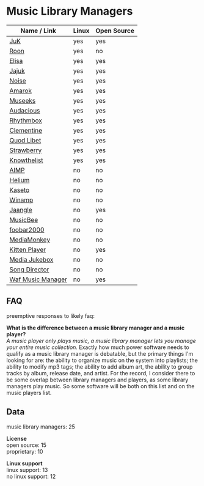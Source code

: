 # Music Library Managers
| Name / Link                                                      | Linux | Open Source |
| ---------------------------------------------------------------- | ----- | ----------- |
| [JuK](https://juk.kde.org/)                                      | yes   | yes         |
| [Roon](https://roonlabs.com/)                                    | yes   | no          |
| [Elisa](https://community.kde.org/Elisa)                         | yes   | yes         |
| [Jajuk](http://www.jajuk.info/)                                  | yes   | yes         |
| [Noise](https://launchpad.net/noise)                             | yes   | yes         |
| [Amarok](https://amarok.kde.org/)                                | yes   | yes         |
| [Museeks](https://museeks.io/)                                   | yes   | yes         |
| [Audacious](https://audacious-media-player.org/)                 | yes   | yes         |
| [Rhythmbox](https://wiki.gnome.org/Apps/Rhythmbox)               | yes   | yes         |
| [Clementine](https://www.clementine-player.org/)                 | yes   | yes         |
| [Quod Libet](https://quodlibet.readthedocs.io/en/latest/)        | yes   | yes         |
| [Strawberry](https://www.strawbs.org/)                           | yes   | yes         |
| [Knowthelist](http://knowthelist.github.io/knowthelist/)         | yes   | yes         |
| [AIMP](http://www.aimp.ru/)                                      | no    | no          |
| [Helium](https://www.imploded.com/helium)                        | no    | no          |
| [Kaseto](https://kaseto.com/)                                    | no    | no          |
| [Winamp](http://www.winamp.com/)                                 | no    | no          |
| [Jaangle](https://www.jaangle.com/)                              | no    | yes         |
| [MusicBee](https://www.getmusicbee.com/)                         | no    | no          |
| [foobar2000](http://www.foobar2000.org/)                         | no    | no          |
| [MediaMonkey](https://www.mediamonkey.com/)                      | no    | no          |
| [Kitten Player](https://sourceforge.net/projects/kitten-player/) | no    | yes         |
| [Media Jukebox](https://jriver.com/mj/)                          | no    | no          |
| [Song Director](http://songdirector.com/)                        | no    | no          |
| [Waf Music Manager](http://jbe2277.github.io/musicmanager/)      | no    | yes         |

## FAQ
preemptive responses to likely faq:

**What is the difference between a music library manager and a music player?**  
*A music player only plays music, a music library manager lets you manage your entire music collection.* Exactly how much power software needs to qualify as a music library manager is debatable, but the primary things I'm looking for are: the ability to organize music on the system into playlists; the ability to modify mp3 tags; the ability to add album art, the ability to group tracks by album, release date, and artist. For the record, I consider there to be some overlap between library managers and players, as some library managers play music. So some software will be both on this list and on the music players list.

## Data
music library managers: 25

**License**  
open source: 15  
proprietary: 10

**Linux support**  
linux support: 13  
no linux support: 12
